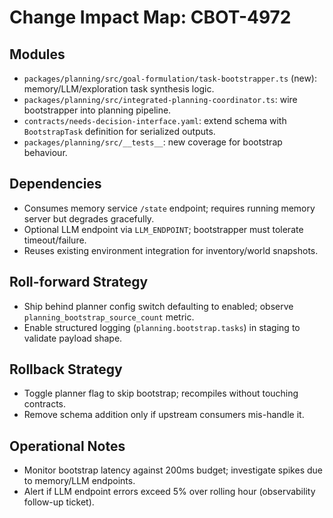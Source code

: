 # Change Impact Map: CBOT-4972

## Modules
- `packages/planning/src/goal-formulation/task-bootstrapper.ts` (new): memory/LLM/exploration task synthesis logic.
- `packages/planning/src/integrated-planning-coordinator.ts`: wire bootstrapper into planning pipeline.
- `contracts/needs-decision-interface.yaml`: extend schema with `BootstrapTask` definition for serialized outputs.
- `packages/planning/src/__tests__`: new coverage for bootstrap behaviour.

## Dependencies
- Consumes memory service `/state` endpoint; requires running memory server but degrades gracefully.
- Optional LLM endpoint via `LLM_ENDPOINT`; bootstrapper must tolerate timeout/failure.
- Reuses existing environment integration for inventory/world snapshots.

## Roll-forward Strategy
- Ship behind planner config switch defaulting to enabled; observe `planning_bootstrap_source_count` metric.
- Enable structured logging (`planning.bootstrap.tasks`) in staging to validate payload shape.

## Rollback Strategy
- Toggle planner flag to skip bootstrap; recompiles without touching contracts.
- Remove schema addition only if upstream consumers mis-handle it.

## Operational Notes
- Monitor bootstrap latency against 200ms budget; investigate spikes due to memory/LLM endpoints.
- Alert if LLM endpoint errors exceed 5% over rolling hour (observability follow-up ticket).
